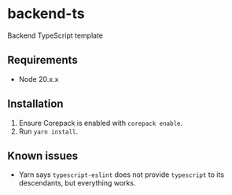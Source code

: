 # backend-ts
Backend TypeScript template

## Requirements
- Node 20.x.x

## Installation
1. Ensure Corepack is enabled with `corepack enable`.
2. Run `yarn install`.

## Known issues
- Yarn says `typescript-eslint` does not provide `typescript` to its descendants, but everything works.
